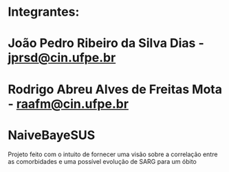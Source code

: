 # Integrantes:

# João Pedro Ribeiro da Silva Dias - jprsd@cin.ufpe.br
# Rodrigo Abreu Alves de Freitas Mota - raafm@cin.ufpe.br

# NaiveBayeSUS
Projeto feito com o intuito de fornecer uma visão sobre a correlação entre as comorbidades e uma possível evolução de SARG para um óbito
 

